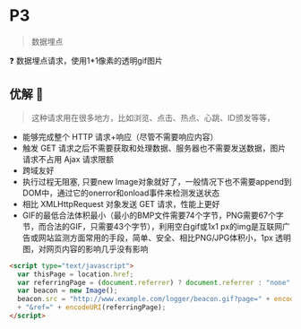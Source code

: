 # P3

> 数据埋点

❓ 数据埋点请求，使用1*1像素的透明gif图片

## 优解 🚀

> 这种请求用在很多地方，比如浏览、点击、热点、心跳、ID颁发等等，

- 能够完成整个 HTTP 请求+响应（尽管不需要响应内容）
- 触发 GET 请求之后不需要获取和处理数据、服务器也不需要发送数据，图片请求不占用 Ajax 请求限额
- 跨域友好
- 执行过程无阻塞, 只要new Image对象就好了，一般情况下也不需要append到DOM中，通过它的onerror和onload事件来检测发送状态
- 相比 XMLHttpRequest 对象发送 GET 请求，性能上更好
- GIF的最低合法体积最小（最小的BMP文件需要74个字节，PNG需要67个字节，而合法的GIF，只需要43个字节），利用空白gif或1x1 px的img是互联网广告或网站监测方面常用的手段，简单、安全、相比PNG/JPG体积小，1px 透明图，对网页内容的影响几乎没有影响

```html
<script type="text/javascript">
  var thisPage = location.href;
  var referringPage = (document.referrer) ? document.referrer : "none";
  var beacon = new Image();
  beacon.src = "http://www.example.com/logger/beacon.gif?page=" + encodeURI(thisPage)
  + "&ref=" + encodeURI(referringPage);
</script>
```
